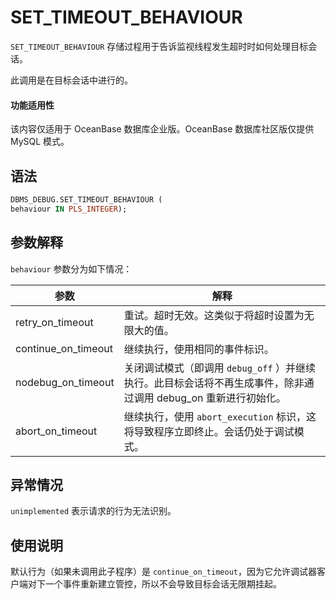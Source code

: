 SET_TIMEOUT_BEHAVIOUR 
==========================================

`SET_TIMEOUT_BEHAVIOUR` 存储过程用于告诉监视线程发生超时时如何处理目标会话。

此调用是在目标会话中进行的。

  <main id="notice" >
    <h4>功能适用性</h4>
    <p>该内容仅适用于 OceanBase 数据库企业版。OceanBase 数据库社区版仅提供 MySQL 模式。</p>
  </main>

语法 
-----------

```sql
DBMS_DEBUG.SET_TIMEOUT_BEHAVIOUR (
behaviour IN PLS_INTEGER);
```



参数解释 
-------------

`behaviour` 参数分为如下情况：


|       **参数**        |                              **解释**                               |
|---------------------|-------------------------------------------------------------------|
| retry_on_timeout    | 重试。超时无效。这类似于将超时设置为无限大的值。                                          |
| continue_on_timeout | 继续执行，使用相同的事件标识。                                                   |
| nodebug_on_timeout  | 关闭调试模式（即调用 `debug_off` ）并继续执行。此目标会话将不再生成事件，除非通过调用 debug_on 重新进行初始化。 |
| abort_on_timeout    | 继续执行，使用 `abort_execution` 标识，这将导致程序立即终止。会话仍处于调试模式。                |



异常情况 
-------------

`unimplemented` 表示请求的行为无法识别。

使用说明 
-------------

默认行为（如果未调用此子程序）是 `continue_on_timeout`，因为它允许调试器客户端对下一个事件重新建立管控，所以不会导致目标会话无限期挂起。
